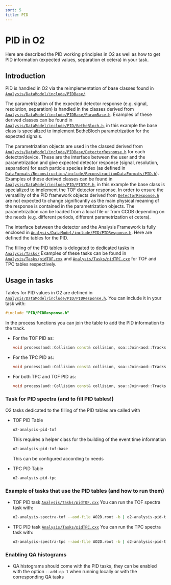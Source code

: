 ```yaml
---
sort: 5
title: PID
---
```


# PID in O2

Here are described the PID working principles in O2 as well as how to get PID information (expected values, separation et cetera) in your task.

## Introduction

PID is handled in O2 via the reimplementation of base classes found in [`Analysis/DataModel/include/PIDBase/`](https://github.com/AliceO2Group/AliceO2/tree/dev/Analysis/DataModel/include/PIDBase).

The parametrization of the expected detector response (e.g. signal, resolution, separation) is handled in the classes derived from [`Analysis/DataModel/include/PIDBase/ParamBase.h`](https://github.com/AliceO2Group/AliceO2/tree/dev/Analysis/DataModel/include/PIDBase/ParamBase.h).
Examples of these derived classes can be found in [`Analysis/DataModel/include/PID/BetheBloch.h`](https://github.com/AliceO2Group/AliceO2/tree/dev/Analysis/DataModel/include/PID/BetheBloch.h), in this example the base class is specialized to implement BetheBloch parametrization for the expected signals.

The parametrization objects are used in the classed derived from [`Analysis/DataModel/include/PIDBase/DetectorResponse.h`](https://github.com/AliceO2Group/AliceO2/tree/dev/Analysis/DataModel/include/PIDBase/DetectorResponse.h) for each detector/device.
These are the interface between the user and the parametrization and give expected detector response (signal, resolution, separation) for each particle species index (as defined in [`DataFormats/Reconstruction/include/ReconstructionDataFormats/PID.h`](https://github.com/AliceO2Group/AliceO2/tree/dev/DataFormats/Reconstruction/include/ReconstructionDataFormats/PID.h)).
Examples of these derived classes can be found in [`Analysis/DataModel/include/PID/PIDTOF.h`](https://github.com/AliceO2Group/AliceO2/tree/dev/Analysis/DataModel/include/PID/PIDTOF.h), in this example the base class is specialized to implement the TOF detector response.
In order to ensure the versatility of the PID framework objects derived from [`DetectorResponse.h`](https://github.com/AliceO2Group/AliceO2/tree/dev/Analysis/DataModel/include/PIDBase/DetectorResponse.h) are not expected to change significantly as the main physical meaning of the response is contained in the parametrization objects.
The parametrization can be loaded from a local file or from CCDB depending on the needs (e.g. different periods, different parametrization et cetera).

The interface between the detector and the Analysis Framework is fully enclosed in [`Analysis/DataModel/include/PID/PIDResponse.h`](https://github.com/AliceO2Group/AliceO2/tree/dev/Analysis/DataModel/include/PIDBase/DetectorResponse.h).
Here are defined the tables for the PID.

The filling of the PID tables is delegated to dedicated tasks in [`Analysis/Tasks/`](https://github.com/AliceO2Group/AliceO2/tree/dev/Analysis/Tasks)
Examples of these tasks can be found in [`Analysis/Tasks/pidTOF.cxx`](https://github.com/AliceO2Group/AliceO2/tree/dev/Analysis/Tasks/pidTOF.cxx) and [`Analysis/Tasks/pidTPC.cxx`](https://github.com/AliceO2Group/AliceO2/tree/dev/Analysis/Tasks/pidTPC.cxx) for TOF and TPC tables respectively.


## Usage in tasks

Tables for PID values in O2 are defined in [`Analysis/DataModel/include/PID/PIDResponse.h`](https://github.com/AliceO2Group/AliceO2/tree/dev/Analysis/DataModel/include/PIDBase/DetectorResponse.h).
You can include it in your task with:

``` c++
#include "PID/PIDResponse.h"
```

In the process functions you can join the table to add the PID information to the track.

* For the TOF PID as:

    ``` c++
    void process(aod::Collision const& collision, soa::Join<aod::Tracks, aod::TracksExtra, aod::pidRespTOF> const& tracks)
    ```

* For the TPC PID as:

    ``` c++
    void process(aod::Collision const& collision, soa::Join<aod::Tracks, aod::TracksExtra, aod::pidRespTPC> const& tracks)
    ```
* For both TPC and TOF PID as:

    ``` c++
    void process(aod::Collision const& collision, soa::Join<aod::Tracks, aod::TracksExtra, aod::pidRespTPC, aod::pidRespTOF> const& tracks)
    ```

### Task for PID spectra (and to fill PID tables!)
O2 tasks dedicated to the filling of the PID tables are called with  
* TOF PID Table

    ``` bash
    o2-analysis-pid-tof
    ```

    This requires a helper class for the building of the event time information

    ``` bash
    o2-analysis-pid-tof-base
    ```

    This can be configured according to needs

* TPC PID Table

    ``` bash
    o2-analysis-pid-tpc
    ```

### Example of tasks that use the PID tables (and how to run them)
* TOF PID task [`Analysis/Tasks/pidTOF.cxx`](https://github.com/AliceO2Group/AliceO2/tree/dev/Analysis/Tasks/pidTOF.cxx)
    You can run the TOF spectra task with:

    ``` bash
    o2-analysis-spectra-tof --aod-file AO2D.root -b | o2-analysis-pid-tof -b
    ```

* TPC PID task [`Analysis/Tasks/pidTPC.cxx`](https://github.com/AliceO2Group/AliceO2/tree/dev/Analysis/Tasks/pidTPC.cxx)
    You can run the TPC spectra task with:

    ``` bash
    o2-analysis-spectra-tpc --aod-file AO2D.root -b | o2-analysis-pid-tpc -b
    ```

### Enabling QA histograms
* QA histograms should come with the PID tasks, they can be enabled with the option `--add-qa 1` when running locally or with the corresponding QA tasks
